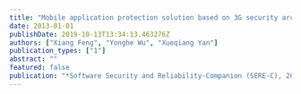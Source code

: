 ```yaml
---
title: "Mobile application protection solution based on 3G security architecture and OpenID"
date: 2013-01-01
publishDate: 2019-10-13T13:34:13.463276Z
authors: ["Xiang Feng", "Yonghe Wu", "Xueqiang Yan"]
publication_types: ["1"]
abstract: ""
featured: false
publication: "*Software Security and Reliability-Companion (SERE-C), 2013 IEEE 7th International Conference on*"
---
```


